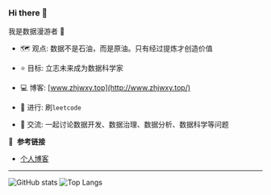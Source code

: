 ### Hi there 👋
我是数据漫游者 :robot:


- :world_map:&nbsp;观点: 数据不是石油，而是原油。只有经过提炼才创造价值

- :star:&nbsp;目标: 立志未来成为数据科学家

- :computer:&nbsp;博客: [www.zhjwxy.top](http://www.zhjwxy.top/)

- :wave:&nbsp;进行: 刷`leetcode`

- :eyes:&nbsp;交流: 一起讨论数据开发、数据治理、数据分析、数据科学等问题

  

  

📕 &nbsp;**参考链接**
<!-- BLOG-POST-LIST:START -->

- [个人博客](http://www.zhjwxy.top/)
  <!-- BLOG-POST-LIST:END -->


---


![GitHub stats](https://github-readme-stats.vercel.app/api?username=homjay666&show_icons=true&bg_color=00000000)
![Top Langs](https://github-readme-stats.vercel.app/api/top-langs/?username=homjay666&hide_progress=true&bg_color=00000000)
